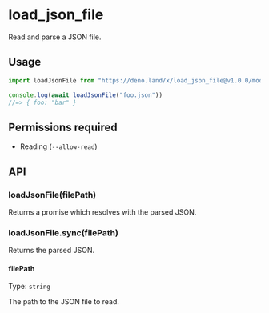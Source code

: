 # load_json_file

Read and parse a JSON file.

## Usage

```ts
import loadJsonFile from "https://deno.land/x/load_json_file@v1.0.0/mod.ts"

console.log(await loadJsonFile("foo.json"))
//=> { foo: "bar" }
```

## Permissions required

- Reading (`--allow-read`)

## API

### loadJsonFile(filePath)

Returns a promise which resolves with the parsed JSON.

### loadJsonFile.sync(filePath)

Returns the parsed JSON.

#### filePath

Type: `string`

The path to the JSON file to read.
